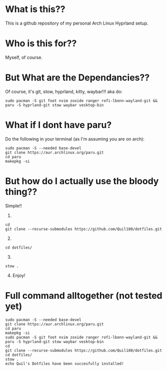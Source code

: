 # What is this??
This is a github repository of my personal Arch Linux Hyprland setup.

# Who is this for??
Myself, of course.

# But What are the Dependancies??
Of course, it's git, stow, hyprland, kitty, waybar!!!
aka do:
```
sudo pacman -S git foot nvim zoxide ranger rofi-lbonn-wayland-git && paru -S hyprland-git stow waybar vesktop-bin
```

# What if I dont have paru?
Do the following in your terminal (as I'm assuming you are on arch):
```
sudo pacman -S --needed base-devel
git clone https://aur.archlinux.org/paru.git
cd paru
makepkg -si
```

# But how do I actually use the bloody thing??
Simple!!

1. 
```
cd
git clone --recurse-submodules https://github.com/Quil180/dotfiles.git
```

2. 
```
cd dotfiles/
```

3. 
```
stow .
```

4. Enjoy!

# Full command alltogether (not tested yet)
```
sudo pacman -S --needed base-devel
git clone https://aur.archlinux.org/paru.git
cd paru
makepkg -si
sudo pacman -S git foot nvim zoxide ranger rofi-lbonn-wayland-git && paru -S hyprland-git stow waybar vesktop-bin
cd
git clone --recurse-submodules https://github.com/Quil180/dotfiles.git
cd dotfiles/
stow .
echo Quil's Dotfiles have been succesfully installed!
```
